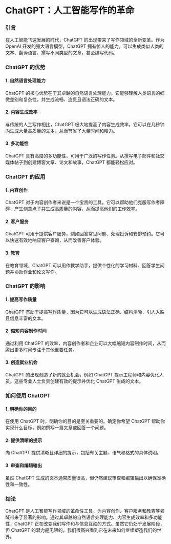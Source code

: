 # ChatGPT：人工智能写作的革命

### 引言

在人工智能飞速发展的时代，ChatGPT 的出现带来了写作领域的全新变革。作为 OpenAI 开发的强大语言模型，ChatGPT 拥有惊人的能力，可以生成类似人类的文本、翻译语言、撰写不同类型的文章，甚至编写代码。

### ChatGPT 的优势

#### 1. 自然语言处理能力

ChatGPT 的核心优势在于其卓越的自然语言处理能力。它能够理解人类语言的细微差别和复杂性，并生成流畅、连贯且语法正确的文本。

#### 2. 内容生成效率

与传统的人工写作相比，ChatGPT 极大地提高了内容生成效率。它可以在几秒钟内生成大量高质量的文本，从而节省了大量时间和精力。

#### 3. 多功能性

ChatGPT 具有高度的多功能性，可用于广泛的写作任务。从撰写电子邮件和社交媒体帖子到创建博客文章、论文和故事，ChatGPT 都能轻松应对。

### ChatGPT 的应用

#### 1. 内容创作

ChatGPT 对于内容创作者来说是一个宝贵的工具。它可以帮助他们克服写作者障碍、产生创意点子并生成高质量的内容，从而提高他们的工作效率。

#### 2. 客户服务

ChatGPT 可用于提供客户服务，例如回答常见问题、处理投诉和安排预约。它可以快速有效地响应客户查询，从而改善客户体验。

#### 3. 教育

在教育领域，ChatGPT 可以用作教学助手，提供个性化的学习材料、回答学生问题并协助作业和论文写作。

### ChatGPT 的影响

#### 1. 提高写作质量

ChatGPT 有助于提高写作质量，因为它可以生成语法正确、结构清晰、引人入胜且信息丰富的文本。

#### 2. 缩短内容制作时间

通过利用 ChatGPT 的效率，内容创作者和企业可以大幅缩短内容制作时间，从而腾出更多时间专注于其他重要任务。

#### 3. 创造就业机会

ChatGPT 的出现创造了新的就业机会，例如 ChatGPT 提示工程师和内容优化人员。这些专业人士负责创建有效的提示并优化 ChatGPT 生成的文本。

### 如何使用 ChatGPT

#### 1. 明确你的目的

在使用 ChatGPT 时，明确你的目的是至关重要的。确定你希望 ChatGPT 帮助你实现什么目标，例如撰写一篇文章或回答一个问题。

#### 2. 提供清晰的提示

向 ChatGPT 提供清晰且详细的提示，包括有关主题、语气和格式的具体说明。

#### 3. 审查和编辑输出

虽然 ChatGPT 生成的文本通常质量很高，但仍然建议审查和编辑输出以确保准确性和一致性。

### 结论

ChatGPT 是人工智能写作领域的革命性工具，为内容创作、客户服务和教育等领域带来了显著的影响。通过其卓越的自然语言处理能力、内容生成效率和多功能性，ChatGPT 正在改变我们写作和与信息互动的方式。虽然它仍处于发展阶段，但 ChatGPT 的潜力是无限的，我们很高兴看到它在未来如何继续塑造我们的世界。
